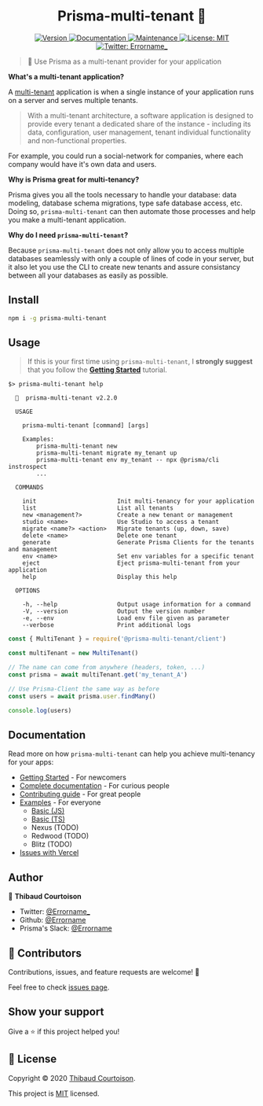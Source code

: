 <h1 align="center">Prisma-multi-tenant 🧭</h1>
<p align="center">
  <a href="https://www.npmjs.com/package/prisma-multi-tenant">
    <img alt="Version" src="https://img.shields.io/npm/v/prisma-multi-tenant.svg">
  </a>
  <a href="https://github.com/Errorname/prisma-multi-tenant#readme">
    <img alt="Documentation" src="https://img.shields.io/badge/documentation-yes-brightgreen.svg" target="_blank" />
  </a>
  <a href="https://github.com/Errorname/prisma-multi-tenant/graphs/commit-activity">
    <img alt="Maintenance" src="https://img.shields.io/badge/Maintained%3F-yes-green.svg" target="_blank" />
  </a>
  <a href="https://github.com/Errorname/prisma-multi-tenant/blob/master/LICENSE">
    <img alt="License: MIT" src="https://img.shields.io/badge/License-MIT-yellow.svg" target="_blank" />
  </a>
  <a href="https://twitter.com/Errorname_">
    <img alt="Twitter: Errorname_" src="https://img.shields.io/twitter/follow/Errorname_.svg?style=social" target="_blank" />
  </a>
</p>

> 🧭 Use Prisma as a multi-tenant provider for your application

**What's a multi-tenant application?**

A [multi-tenant](https://en.wikipedia.org/wiki/Multitenancy) application is when a single instance of your application runs on a server and serves multiple tenants.

> With a multi-tenant architecture, a software application is designed to provide every tenant a dedicated share of the instance - including its data, configuration, user management, tenant individual functionality and non-functional properties.

For example, you could run a social-network for companies, where each company would have it's own data and users.

**Why is Prisma great for multi-tenancy?**

Prisma gives you all the tools necessary to handle your database: data modeling, database schema migrations, type safe database access, etc. Doing so, `prisma-multi-tenant` can then automate those processes and help you make a multi-tenant application.

**Why do I need `prisma-multi-tenant`?**

Because `prisma-multi-tenant` does not only allow you to access multiple databases seamlessly with only a couple of lines of code in your server, but it also let you use the CLI to create new tenants and assure consistancy between all your databases as easily as possible.

## Install

```sh
npm i -g prisma-multi-tenant
```

## Usage

> If this is your first time using `prisma-multi-tenant`, I **strongly suggest** that you follow the [**Getting Started**](/docs/Getting_Started.md) tutorial.

```
$> prisma-multi-tenant help

  🧭  prisma-multi-tenant v2.2.0

  USAGE

    prisma-multi-tenant [command] [args]

    Examples:
        prisma-multi-tenant new
        prisma-multi-tenant migrate my_tenant up
        prisma-multi-tenant env my_tenant -- npx @prisma/cli instrospect
        ...

  COMMANDS

    init                       Init multi-tenancy for your application
    list                       List all tenants
    new <management?>          Create a new tenant or management
    studio <name>              Use Studio to access a tenant
    migrate <name?> <action>   Migrate tenants (up, down, save)
    delete <name>              Delete one tenant
    generate                   Generate Prisma Clients for the tenants and management
    env <name>                 Set env variables for a specific tenant
    eject                      Eject prisma-multi-tenant from your application
    help                       Display this help

  OPTIONS

    -h, --help                 Output usage information for a command
    -V, --version              Output the version number
    -e, --env                  Load env file given as parameter
    --verbose                  Print additional logs
```

```js
const { MultiTenant } = require('@prisma-multi-tenant/client')

const multiTenant = new MultiTenant()

// The name can come from anywhere (headers, token, ...)
const prisma = await multiTenant.get('my_tenant_A')

// Use Prisma-Client the same way as before
const users = await prisma.user.findMany()

console.log(users)
```

## Documentation

Read more on how `prisma-multi-tenant` can help you achieve multi-tenancy for your apps:

- [Getting Started](/docs/Getting_Started.md) - For newcomers
- [Complete documentation](/docs/Complete_Documentation.md) - For curious people
- [Contributing guide](/docs/Contributing_Guide.md) - For great people
- [Examples](/docs/examples) - For everyone
  - [Basic (JS)](/docs/examples/basic-js)
  - [Basic (TS)](/docs/examples/basic-ts)
  - Nexus (TODO)
  - Redwood (TODO)
  - Blitz (TODO)
- [Issues with Vercel](/docs/Vercel.md)

## Author

👤 **Thibaud Courtoison**

- Twitter: [@Errorname\_](https://twitter.com/Errorname_)
- Github: [@Errorname](https://github.com/Errorname)
- Prisma's Slack: [@Errorname](https://slack.prisma.io/)

## 🤝 Contributors

Contributions, issues, and feature requests are welcome! 🙌

Feel free to check [issues page](https://github.com/Errorname/prisma-multi-tenant/issues).

## Show your support

Give a ⭐️ if this project helped you!

## 📝 License

Copyright © 2020 [Thibaud Courtoison](https://github.com/Errorname).

This project is [MIT](https://github.com/Errorname/prisma-multi-tenant/blob/master/LICENSE) licensed.
